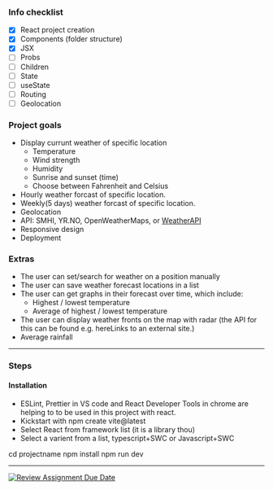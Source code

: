 ### Info checklist

- [x] React project creation
- [x] Components (folder structure)
- [x] JSX
- [ ] Probs
- [ ] Children
- [ ] State
- [ ] useState
- [ ] Routing
- [ ] Geolocation

### Project goals

- Display currunt weather of specific location
  - Temperature
  - Wind strength
  - Humidity
  - Sunrise and sunset (time)
  - Choose between Fahrenheit and Celsius
- Hourly weather forcast of specific location.
- Weekly(5 days) weather forcast of specific location.
- Geolocation
- API: SMHI, YR.NO, OpenWeatherMaps, or [WeatherAPI](https://www.weatherapi.com/)
- Responsive design
- Deployment

### Extras

- The user can set/search for weather on a position manually
- The user can save weather forecast locations in a list
- The user can get graphs in their forecast over time, which include:
  - Highest / lowest temperature
  - Average of highest / lowest temperature
- The user can display weather fronts on the map with radar (the API for this can be found e.g. hereLinks to an external site.)
- Average rainfall

-------------------------

### Steps

#### Installation

- ESLint, Prettier in VS code and React Developer Tools in chrome are helping to to be used in this project with react.
- Kickstart with npm create vite@latest
- Select React from framework list (it is a library thou)
- Select a varient from a list, typescript+SWC or Javascript+SWC

cd projectname
npm install
npm run dev

-------------------------

[![Review Assignment Due Date](https://classroom.github.com/assets/deadline-readme-button-24ddc0f5d75046c5622901739e7c5dd533143b0c8e959d652212380cedb1ea36.svg)](https://classroom.github.com/a/rBfB12PE)
